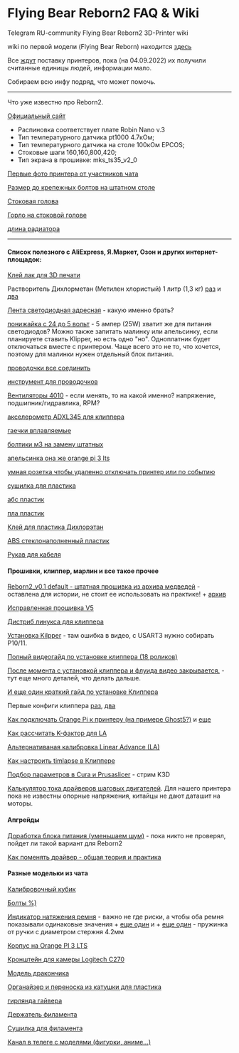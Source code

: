 # Flying Bear Reborn2 FAQ & Wiki
Telegram RU-community Flying Bear Reborn2 3D-Printer wiki

wiki по первой модели (Flying Bear Reborn) находится [здесь](https://github.com/flyingbear-reborn/wiki)

Все [ждут](https://t.me/fbg5_waiters) поставку принтеров, пока (на 04.09.2022) их получили считанные единицы людей, информации мало.

Собираем всю инфу подряд, что может помочь.

----
Что уже известно про Reborn2.

[Официальный сайт](https://3dflyingbear.com/products/flying-bear-reborn-2-3d-printer)

* Распиновка соответствует плате Robin Nano v.3
* Тип температурного датчика pt1000 4.7кОм;
* Тип температурного датчика на столе 100кОм EPCOS;
* Стоковые шаги 160,160,800,420;
* Тип экрана в прошивке: mks_ts35_v2_0

[Первые фото принтера от участников чата](https://t.me/fbg5_waiters/121716)

[Размер до крепежных болтов на штатном столе](https://t.me/fbg5_waiters/106563)

[Стоковая голова](https://t.me/fbg5_waiters/123310)

[Горло на стоковой голове](https://t.me/fbg5_waiters/123349)

[длина радиатора](https://t.me/fbg5_waiters/123378)

----
#### Список полезного с AliExpress, Я.Маркет, Озон и других интернет-площадок:

[Клей лак для 3D печати](https://aliexpress.ru/item/1005002056065320.html)

Растворитель Дихлорметан (Метилен хлористый) 1 литр (1,3 кг) [раз](https://market.yandex.ru/product--dikhlormetan-khloristyi-metilen-99-9-1-litr/2000452799897) и [два](https://market.yandex.ru/product--metilen-khloristyi-dikhlormetan-metallicheskaia-banka-1-l/1468091199)

[Лента светодиодная адресная](https://aliexpress.ru/item/1005002605903154.html) - какую именно брать?

[понижайка с 24 до 5 вольт](https://aliexpress.ru/item/1005003761299868.html) - 5 ампер (25W) хватит же для питания светодиодов? Можно также запитать малинку или апельсинку, если планируете ставить Klipper, но есть одно "но". Одноплатник будет отключаться вместе с принтером. Чаще всего это не то, что хочется, поэтому для малинки нужен отдельный блок питания.

[проводочки все соединить](https://aliexpress.ru/item/1005002509747445.html)

[инструмент для проводочков](https://aliexpress.ru/item/32898220840.html)

[Вентиляторы 4010](https://aliexpress.ru/item/32798634077.html) - если менять, то на какой именно? напряжение, подшипник/гидравлика, RPM?

[акселерометр ADXL345 для клиппера](https://aliexpress.ru/item/1005001621867550.html)

[гаечки вплавляемые](https://aliexpress.ru/item/1005002288716120.html)

[болтики м3 на замену штатных](https://aliexpress.ru/item/1005002109863123.html)

[апельсинка она же orange pi 3 lts](https://aliexpress.ru/item/1005003577312703.html)

[умная розетка чтобы удаленно отключать принтер или по событию](https://aliexpress.ru/item/1005003640070178.html)

[сушилка для пластика](https://aliexpress.ru/item/1005003818855727.html)

[абс пластик](https://aliexpress.ru/item/32964875934.html)

[пла пластик](https://aliexpress.ru/item/1005004270970940.html)

[Клей для пластика Дихлорэтан](https://aliexpress.ru/item/1005002160390868.html)

[ABS стеклонаполненный пластик](https://rec3d.ru/plastik-dlya-3d-printerov/eksperimentalnye-materialy/abs-steklo-plastik-rec-1-75-natyralniy/)

[Рукав для кабеля](https://aliexpress.ru/item/4001224829191.html)

#### Прошивки, клиппер, марлин и все такое прочее
[Reborn2_v0.1 default - штатная прошивка из архива медведей](https://t.me/fbg5_waiters/115178) - оставлена для истории, не стоит ее использовать на практике! + [архив](https://t.me/fbg5_waiters/115181)

[Исправленная прошивка V5](https://t.me/fbg5_waiters/125515)

[Дистриб линукса для клиппера](https://redirect.armbian.com/region/EU/orangepi3-lts/Bullseye_current)

[Установка Kilpper](https://youtu.be/-0fHoq7IlHA) - там ошибка в видео, c USART3 нужно собирать P10/11.

[Полный видеогайд по установке клиппера (18 роликов)](https://www.youtube.com/watch?v=gfZ9Lbyh8qU&list=PL7zrGeKp_8CRmVTuBaUQcHKlS9bJRU6vT)

[После момента с установкой клиппера и флуида видео закрывается.](https://t.me/fbg5_waiters/116626) - тут еще много деталей, что делать дальше.

[И еще один краткий гайд по установке Клиппера](https://t.me/fbg5_waiters/127352)

Первые конфиги клиппера [раз](https://t.me/fbg5_waiters/123268), [два](https://t.me/fbg5_waiters/128133)

[Как подключать Orange Pi к принтеру (на примере Ghost5?)](https://t.me/fbg5_waiters/116547) и [еще](https://t.me/fbg5_waiters/116593)

[Как рассчитать K-фактор для LA](https://marlinfw.org/tools/lin_advance/k-factor.html)

[Альтернативаная калибровка Linear Advance (LA)](https://youtu.be/p9IKwwKTIFM)

[Как настроить timlapse в Клиппере](https://www.youtube.com/watch?v=n-BVPidUDLI&ab_channel=Vez3D)

[Подбор параметров в Cura и Prusaslicer](https://www.youtube.com/watch?v=Tu-ropzwhco&t=3711s) - стрим K3D

[Калькулятор тока драйверов шаговых двигателей](https://3drob.ru/stati/pro_3d_pechat/elektronika_3d_printera/kalkulyator_toka_drayverov_shagovyh_dvigateley). Для нашего принтера пока не известны опорные напряжения, китайцы не дают даташит на моторы.

#### Апгрейды
[Доработка блока питания (уменьшаем шум)](https://www.youtube.com/watch?v=wAFuxwjFUGo&ab_channel=DenisDrugov) - пока никто не проверял, пойдет ли такой вариант для Reborn2

[Как поменять драйвер - общая теория и практика](https://youtu.be/MQE7OZ34_eE)

#### Разные модельки из чата

[Калибровочный кубик](https://www.thingiverse.com/thing:1278865)

[Болты %)](https://www.thingiverse.com/thing:5445157)

[Индикатор натяжения ремня](https://t.me/fbg5_waiters/120487) - важно не где риски, а чтобы оба ремня показывали одинаковые значения + [еще один](https://www.thingiverse.com/thing:5467334) и + [еще один](https://www.thingiverse.com/thing:2230598/files) - пружинка от ручки с диаметром стержня 4.2мм

[Корпус на Orange PI 3 LTS](https://t.me/fbg5_waiters/121929)

[Кронштейн для камеры Logitech C270](https://t.me/fbg5_waiters/123793)

[Модель дракончика](https://t.me/fbg5_waiters/116379)

[Органайзер и переноска из катушки для пластика](https://t.me/fbg5_waiters/117937)

[гирлянда гайвера](https://t.me/fbg5_waiters/119923)

[Держатель филамента](https://t.me/fbg5_waiters/121630)

[Сушилка для филамента](https://www.thingiverse.com/thing:5247416)

[Канал в телеге с моделями (фигурки, аниме...)](https://t.me/STLcompilation)
